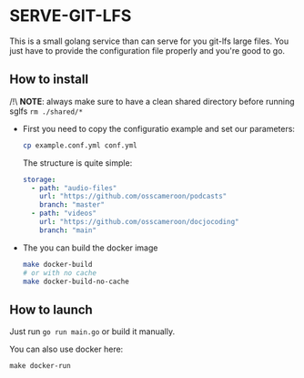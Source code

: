 # SERVE-GIT-LFS

This is a small golang service than can serve for you git-lfs large files.
You just have to provide the configuration file properly and you're good to go.

## How to install

/!\ **NOTE**: always make sure to have a clean shared directory before running sglfs `rm ./shared/*`

- First you need to copy the configuratio example and set our parameters:
  ```bash
  cp example.conf.yml conf.yml
  ```
  The structure is quite simple:
  ```yaml
  storage:
    - path: "audio-files"
      url: "https://github.com/osscameroon/podcasts"
      branch: "master"
    - path: "videos"
      url: "https://github.com/osscameroon/docjocoding"
      branch: "main"
  ```

- The you can build the docker image
  ```bash
  make docker-build
  # or with no cache
  make docker-build-no-cache
  ```

## How to launch

Just run `go run main.go` or build it manually.

You can also use docker here:
```
make docker-run
```
